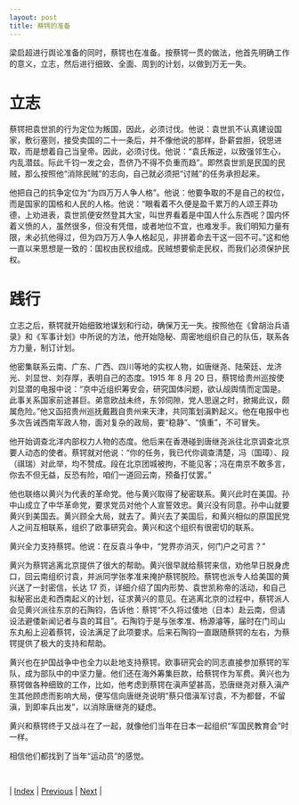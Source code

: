 ```yaml
---
layout: post
title: 蔡锷的准备
---
```


梁启超进行舆论准备的同时，蔡锷也在准备。按蔡锷一贯的做法，他首先明确工作的意义，立志，然后进行细致、全面、周到的计划，以做到万无一失。

# 立志

蔡锷把袁世凯的行为定位为叛国，因此，必须讨伐。他说：袁世凯不认真建设国家，敷衍塞则，接受卖国的二十一条后，并不像他说的那样，卧薪尝胆，锐思进取，而是想着自己当皇帝。因此，必须讨伐。他说：“袁氏叛逆，以致强邻生心，内乱潜兹。际此千钧一发之会，吾侪乃不得不负重而趋”。即然袁世凯是民国的民贼，那么按照他“消除民贼”的志向，自己就必须把“讨贼”的任务承担起来。

他把自己的抗争定位为“为四万万人争人格”。他说：他要争取的不是自己的权位，而是国家的国格和人民的人格。他说：“眼看着不久便是盈千累万的人颂王莽功德，上劝进表，袁世凯便安然登其大宝，叫世界看着是中国人什么东西呢？国内怀着义愤的人，虽然很多，但没有凭借，或者地位不宜，也难发手。我们明知力量有限，未必抗他得过，但为四万万人争人格起见，非拼着命去干这一回不可。”这和他一直以来思想是一致的：国权由民权组成。民贼想要偷走民权，而我们必须保护民权。

# 践行

立志之后，蔡锷就开始细致地谋划和行动，确保万无一失。按照他在《曾胡治兵语录》和《军事计划》中所说的方法，他开始隐秘、周密地组织自己的队伍，联系各方力量，制订计划。

他密集联系云南、广东、广西、四川等地的实权人物，如唐继尧、陆荣廷、龙济光、刘显世、刘存厚，表明自己的态度。1915 年 8 月 20 日，蔡锷给贵州巡按使刘显潜的电报中说：“京中近组织筹安会，研究国体问题，欲认觇舆情而定国是。此事关系国家前途甚巨。弟意欧战未终，东邻伺隙，党人思逞之时，掀揭此议，颇属危险。”他又函招贵州巡抚戴戡自贵州来天津，共同策划滇黔起义。他在电报中也多次告诫西南军政人物，面对复杂的政局，要“稳静”、“慎重”，不可冒失。

他开始调查北洋内部权力人物的态度。他后来在香港碰到唐继尧派往北京调查北京要人动态的使者。蔡锷就对他说：“你的任务，我已代你调查清楚，冯（国璋）、段（祺瑞）对此举，均不赞成。段在北京团城被拘，不能见客；冯在南京不敢多言，你去不但无益，反恐有险，咱们一道回云南，预备打仗罢。”

他也联络以黄兴为代表的革命党。他与黄兴取得了秘密联系。黄兴此时在美国。孙中山成立了中华革命党，要求党员对他个人宣誓效忠。黄兴没有同意。孙中山就要黄兴到美国去。黄兴顾全大局，就去了。黄兴去了美国后，和黄兴相似的原国民党人之间互相联系，组织了欧事研究会。黄兴和这个组织有很密切的联系。

黄兴全力支持蔡锷。他说：在反袁斗争中，“党界亦消灭，何门户之可言？”

黄兴为蔡锷逃离北京提供了很大的帮助。黄兴很早就给蔡锷来信，劝他早日脱身虎口，回云南组织讨袁，并派同学张孝准来掩护蔡锷脱险。蔡锷也派专人给美国的黄兴送了一封密信，长达 17 页，详细介绍了国内形势、袁世凯称帝的活动，和自己拟秘密出走和西南起义的计划，征求黄兴的意见。在逃离北京的过程中，蔡锷派人会见黄兴派往东京的石陶钧，告诉他：蔡锷“不久将过倭地（日本）赴云南，但请设法避倭新闻记者与袁的耳目”。石陶钧于是与张孝准、杨源濬等，届时在门司山东丸船上迎着蔡锷，设法满足了此项要求。后来石陶钧一直跟随蔡锷的左右，为蔡锷提供了极大的支持和帮助。

黄兴也在护国战争中也全力以赴地支持蔡锷。欧事研究会的同志直接参加蔡锷的军队，成为部队中的中坚力量。他们还在海外筹集巨款，给蔡锷作为军费。黄兴也为蔡锷做各种细致的工作，比如，他考虑到蔡锷在滇声望甚高，恐唐继尧对蔡入滇产生其他顾虑而影响大局，便写信向唐继尧说明“蔡只借滇军讨袁，不为都督，不留滇，到即率兵出发”，以消除唐继尧的疑虑。

黄兴和蔡锷终于又战斗在了一起，就像他们当年在日本一起组织“军国民教育会”时一样。

相信他们都找到了当年“运动员”的感觉。

<br/>

| [Index](./) | [Previous](13-4-yizai) | [Next](13-6-run) |
